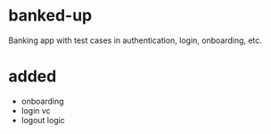 # banked-up

Banking app with test cases in authentication, login, onboarding, etc.

# added
* onboarding
* login vc
* logout logic

